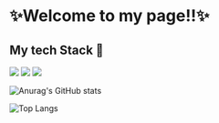 # ✨Welcome to my page!!✨
## My tech Stack 📕
<div>
  <img src="https://img.shields.io/badge/Java-007396?style=plastic&logo=Java&logoColor=white"/>
  <img src="https://img.shields.io/badge/Spring Boot-6DB33F?style=plastic&logo=Spring Boot&logoColor=white"/>
  <img src="https://img.shields.io/badge/MySQL-4479A1?style=plastic&logo=MySQL&logoColor=white"/>
</div>

![Anurag's GitHub stats](https://github-readme-stats.vercel.app/api?username=hyeon330&show_icons=true&theme=tokyonight)

![Top Langs](https://github-readme-stats.vercel.app/api/top-langs/?username=hyeon330&layout=compact&theme=tokyonight)
  
  


<!--
**Hyeon330/hyeon330** is a ✨ _special_ ✨ repository because its `README.md` (this file) appears on your GitHub profile.

Here are some ideas to get you started:

- 🔭 I’m currently working on ...
- 🌱 I’m currently learning ...
- 👯 I’m looking to collaborate on ...
- 🤔 I’m looking for help with ...
- 💬 Ask me about ...
- 📫 How to reach me: ...
- 😄 Pronouns: ...
- ⚡ Fun fact: ...
-->
